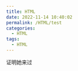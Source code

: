 ```yaml
---
title: HTML
date: 2022-11-14 10:40:02
permalink: /HTML/test
categories:
  - HTML
tags:
  - HTML
---
```


证明她来过
